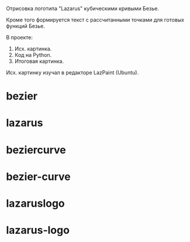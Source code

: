 Отрисовка логотипа "Lazarus" кубическими кривыми Безье.

Кроме того формируется текст с рассчитанными точками для готовых функций Безье.

В проекте:
1. Исх. картинка.
2. Код на Python.
3. Итоговая картинка.

Исх. картинку изучал в редакторе LazPaint (Ubuntu).

# bezier
# lazarus
# beziercurve
# bezier-curve
# lazaruslogo
# lazarus-logo

